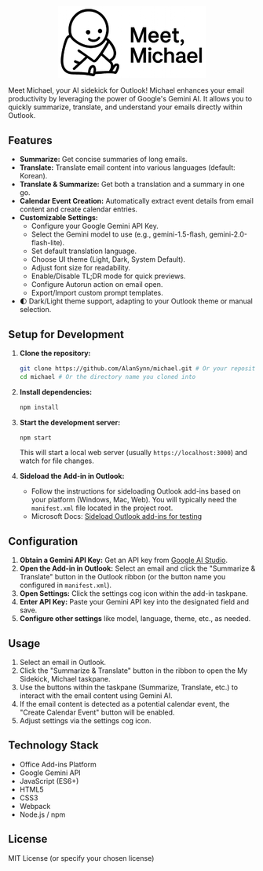 <div align="center">
  <img src="assets/meet-michael-black.png" alt="Meet Michael Logo" width="300"/>
</div>

Meet Michael, your AI sidekick for Outlook! Michael enhances your email productivity by leveraging the power of Google's Gemini AI. It allows you to quickly summarize, translate, and understand your emails directly within Outlook.

## Features

*   **Summarize:** Get concise summaries of long emails.
*   **Translate:** Translate email content into various languages (default: Korean).
*   **Translate & Summarize:** Get both a translation and a summary in one go.
*   **Calendar Event Creation:** Automatically extract event details from email content and create calendar entries.
*   **Customizable Settings:**
    *   Configure your Google Gemini API Key.
    *   Select the Gemini model to use (e.g., gemini-1.5-flash, gemini-2.0-flash-lite).
    *   Set default translation language.
    *   Choose UI theme (Light, Dark, System Default).
    *   Adjust font size for readability.
    *   Enable/Disable TL;DR mode for quick previews.
    *   Configure Autorun action on email open.
    *   Export/Import custom prompt templates.
*   🌓 Dark/Light theme support, adapting to your Outlook theme or manual selection.

## Setup for Development

1.  **Clone the repository:**
    ```bash
    git clone https://github.com/AlanSynn/michael.git # Or your repository URL
    cd michael # Or the directory name you cloned into
    ```
2.  **Install dependencies:**
    ```bash
    npm install
    ```
3.  **Start the development server:**
    ```bash
    npm start
    ```
    This will start a local web server (usually `https://localhost:3000`) and watch for file changes.

4.  **Sideload the Add-in in Outlook:**
    *   Follow the instructions for sideloading Outlook add-ins based on your platform (Windows, Mac, Web). You will typically need the `manifest.xml` file located in the project root.
    *   Microsoft Docs: [Sideload Outlook add-ins for testing](https://learn.microsoft.com/en-us/office/dev/add-ins/outlook/sideload-outlook-add-ins-for-testing)

## Configuration

1.  **Obtain a Gemini API Key:** Get an API key from [Google AI Studio](https://aistudio.google.com/app/apikey).
2.  **Open the Add-in in Outlook:** Select an email and click the "Summarize & Translate" button in the Outlook ribbon (or the button name you configured in `manifest.xml`).
3.  **Open Settings:** Click the settings cog icon within the add-in taskpane.
4.  **Enter API Key:** Paste your Gemini API key into the designated field and save.
5.  **Configure other settings** like model, language, theme, etc., as needed.

## Usage

1.  Select an email in Outlook.
2.  Click the "Summarize & Translate" button in the ribbon to open the My Sidekick, Michael taskpane.
3.  Use the buttons within the taskpane (Summarize, Translate, etc.) to interact with the email content using Gemini AI.
4.  If the email content is detected as a potential calendar event, the "Create Calendar Event" button will be enabled.
5.  Adjust settings via the settings cog icon.

## Technology Stack

*   Office Add-ins Platform
*   Google Gemini API
*   JavaScript (ES6+)
*   HTML5
*   CSS3
*   Webpack
*   Node.js / npm

## License

MIT License (or specify your chosen license)